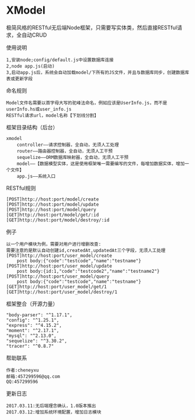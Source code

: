 # XModel
极简风格的RESTful无后端Node框架，只需要写实体类，然后直接RESTful请求，全自动CRUD

使用说明
>
	1,安装node;config/default.js中设置数据库连接
	2,node app.js(启动)
	3,启动app.js后，系统会自动加载model/下所有的JS文件，并且与数据库同步，创建数据库表或更新字段

命名规则
>
	Model文件名需要以首字母大写的驼峰法命名，例如应该是UserInfo.js，而不是userInfo.hs或user_info.js
	RESTful请求url，model名称【下划线分割】

框架目录结构（后台）
>
    xmodel
        controller——请求控制器，全自动，无须人工处理
        router——路由器控制器，全自动，无须人工干预
        sequelize——ORM数据库映射器，全自动，无须人工干预
        model——【数据模型实体，这是使用框架唯一需要编写的文件，每增加数据实体，增加一个文件】
        app.js——系统入口

RESTful规则
>
	[POST]http://host:port/model/create
	[POST]http://host:port/model/update
	[POST]http://host:port/model/query
	[GET]http://host:port/model/get/:id
	[GET]http://host:port/model/destroy/:id

例子
>
	以一个用户模块为例，需要对用户进行增删改查:
	需要注意的是默认自动创建id,createdAt,updatedAt三个字段，无须人工处理
	[POST]http://host:port/user_model/create
		post body:{"code":"testcode","name":"testname"}
	[POST]http://host:port/user_model/update
		post body:{id:1,"code":"testcode2","name":"testname2"}
	[POST]http://host:port/user_model/query
		post body:{"code":"testcode","name":"testname"}
	[GET]http://host:port/user_model/get/1
	[GET]http://host:port/user_model/destroy/1

框架整合（开源力量）
>
    "body-parser": "^1.17.1",
    "config": "^1.25.1",
    "express": "^4.15.2",
    "moment": "^2.17.1",
    "mysql": "^2.13.0",
    "sequelize": "^3.30.2",
    "tracer": "^0.8.7"

帮助联系
>
	作者:cheneyxu
	邮箱:457299596@qq.com
	QQ:457299596

更新日志
>
	2017.03.11:无后端理念确认，1.0版本推出
	2017.03.12:增加系统环境配置，增加日志模块
